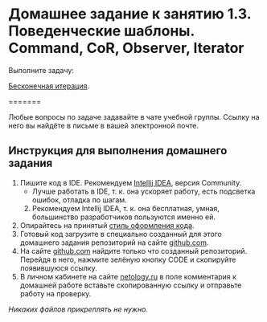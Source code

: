 # Домашнее задание к занятию 1.3. Поведенческие шаблоны. Command, CoR, Observer, Iterator

Выполните задачу:

[Бесконечная итерация](./task1/README.md).

=======


Любые вопросы по задаче задавайте в чате учебной группы. Ссылку на него вы найдёте в письме в вашей электронной почте.

## Инструкция для выполнения домашнего задания

1. Пишите код в IDE. Рекомендуем [Intellij IDEA](https://www.jetbrains.com/idea/download/), версия Community.
    * Лучше работать в IDE, т. к. она ускоряет работу, есть подсветка ошибок, отладка по шагам.
    2. Рекомендуем Intellij IDEA, т. к. она бесплатная, умная, большинство разработчиков пользуются именно ей.
2. Опирайтесь на принятый [стиль оформления кода](https://github.com/netology-code/codestyle/blob/master/java/README.md).
3. Готовый код загрузите в специально созданный для этого домашнего задания репозиторий на сайте [github.com](https://github.com/).
4. На сайте [github.com](https://github.com/) найдите только что созданный репозиторий. Перейдя в него, нажмите зелёную кнопку CODE и скопируйте появившуюся ссылку.
5. В личном кабинете на сайте [netology.ru](https://netology.ru/) в поле комментария к домашней работе вставьте скопированную ссылку и отправьте работу на проверку.

*Никаких файлов прикреплять не нужно.*

